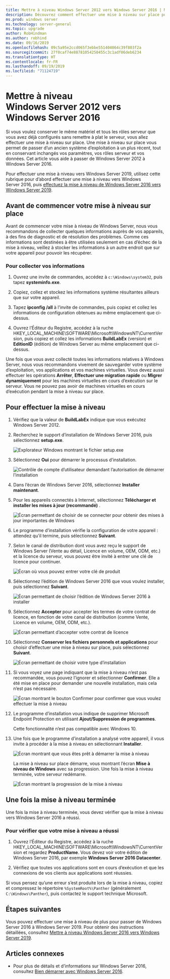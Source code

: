 ```yaml
---
title: Mettre à niveau Windows Server 2012 vers Windows Server 2016 | Microsoft Docs
description: Découvrez comment effectuer une mise à niveau sur place pour passer de Windows Server 2012 à Windows Server 2016.
ms.prod: windows server
ms.technology: server-general
ms.topic: upgrade
author: RobHindman
ms.author: robhind
ms.date: 09/16/2019
ms.openlocfilehash: 09c5a95e2ccd065f3ebbe551404064c39f803f2a
ms.sourcegitcommit: 27f0caf74e88781054250455c3c1adf06deb6234
ms.translationtype: HT
ms.contentlocale: fr-FR
ms.lasthandoff: 09/19/2019
ms.locfileid: "71124719"
---
```

# <a name="upgrade-windows-server-2012-to-windows-server-2016"></a>Mettre à niveau Windows Server 2012 vers Windows Server 2016

Si vous voulez conserver le même matériel et tous les rôles serveur que vous avez déjà configurés sans remettre à plat le serveur, vous allez effectuer une mise à niveau sur place. Une mise à niveau sur place vous permet de passer d’un ancien système d’exploitation à un plus récent, tout en conservant inchangés vos paramètres, vos rôles serveur et vos données. Cet article vous aide à passer de Windows Server 2012 à Windows Server 2016.

Pour effectuer une mise à niveau vers Windows Server 2019, utilisez cette rubrique pour d’abord effectuer une mise à niveau vers Windows Server 2016, puis [effectuez la mise à niveau de Windows Server 2016 vers Windows Server 2019](upgrade-2016-to-2019.md).

## <a name="before-you-begin-your-in-place-upgrade"></a>Avant de commencer votre mise à niveau sur place

Avant de commencer votre mise à niveau de Windows Server, nous vous recommandons de collecter quelques informations auprès de vos appareils, à des fins de diagnostic et de résolution des problèmes. Comme ces informations sont destinées à être utilisées seulement en cas d’échec de la mise à niveau, veillez à stocker les informations à un autre endroit que sur votre appareil pour pouvoir les récupérer.

### <a name="to-collect-your-info"></a>Pour collecter vos informations

1. Ouvrez une invite de commandes, accédez à `c:\Windows\system32`, puis tapez **systeminfo.exe**.

2. Copiez, collez et stockez les informations système résultantes ailleurs que sur votre appareil.

3. Tapez **ipconfig /all** à l’invite de commandes, puis copiez et collez les informations de configuration obtenues au même emplacement que ci-dessus.

4. Ouvrez l’Éditeur du Registre, accédez à la ruche HKEY_LOCAL_MACHINE\SOFTWARE\Microsoft\WindowsNT\CurrentVersion, puis copiez et collez les informations **BuildLabEx** (version) et **EditionID** (édition) de Windows Server au même emplacement que ci-dessus.

Une fois que vous avez collecté toutes les informations relatives à Windows Server, nous vous recommandons vivement de sauvegarder votre système d’exploitation, vos applications et vos machines virtuelles. Vous devez aussi effectuer les opérations **Arrêter**, **Effectuer une migration rapide** ou **Migrer dynamiquement** pour les machines virtuelles en cours d’exécution sur le serveur. Vous ne pouvez pas avoir de machines virtuelles en cours d’exécution pendant la mise à niveau sur place.

## <a name="to-perform-the-upgrade"></a>Pour effectuer la mise à niveau

1. Vérifiez que la valeur de **BuildLabEx** indique que vous exécutez Windows Server 2012.

2. Recherchez le support d’installation de Windows Server 2016, puis sélectionnez **setup.exe**.

    ![Explorateur Windows montrant le fichier setup.exe](media/upgrade-2012-2016/setup-2016.png)

3. Sélectionnez **Oui** pour démarrer le processus d’installation.

    ![Contrôle de compte d’utilisateur demandant l’autorisation de démarrer l’installation](media/upgrade-2012-2016/start-setup-uac-box.png)

4. Dans l’écran de Windows Server 2016, sélectionnez **Installer maintenant**.

5. Pour les appareils connectés à Internet, sélectionnez **Télécharger et installer les mises à jour (recommandé)** .

    ![Écran permettant de choisir de se connecter pour obtenir des mises à jour importantes de Windows](media/upgrade-2012-2016/imp-updates-win-setup.png)

6. Le programme d’installation vérifie la configuration de votre appareil : attendez qu’il termine, puis sélectionnez **Suivant**.

7. Selon le canal de distribution dont vous avez reçu le support de Windows Server (Vente au détail, Licence en volume, OEM, ODM, etc.) et la licence du serveur, vous pouvez être invité à entrer une clé de licence pour continuer.

    ![Écran où vous pouvez entrer votre clé de produit](media/upgrade-2012-2016/enter-product-key.png)

8. Sélectionnez l’édition de Windows Server 2016 que vous voulez installer, puis sélectionnez **Suivant**.

    ![Écran permettant de choisir l’édition de Windows Server 2016 à installer](media/upgrade-2012-2016/select-os-edition.png)

9. Sélectionnez **Accepter** pour accepter les termes de votre contrat de licence, en fonction de votre canal de distribution (comme Vente, Licence en volume, OEM, ODM, etc.).

    ![Écran permettant d’accepter votre contrat de licence](media/upgrade-2012-2016/license-terms.png)

10. Sélectionnez **Conserver les fichiers personnels et applications** pour choisir d’effectuer une mise à niveau sur place, puis sélectionnez **Suivant**.

    ![Écran permettant de choisir votre type d’installation](media/upgrade-2012-2016/choose-install-upgrade.png)

11. Si vous voyez une page indiquant que la mise à niveau n’est pas recommandée, vous pouvez l’ignorer et sélectionner **Confirmer**. Elle a été mise en place pour demander une nouvelle installation, mais cela n’est pas nécessaire.

    ![Écran montrant le bouton Confirmer pour confirmer que vous voulez effectuer la mise à niveau](media/upgrade-2012-2016/confirm-upgrade-process.png)

12. Le programme d’installation vous indique de supprimer Microsoft Endpoint Protection en utilisant **Ajout/Suppression de programmes**.

    Cette fonctionnalité n’est pas compatible avec Windows 10.

13. Une fois que le programme d’installation a analysé votre appareil, il vous invite à procéder à la mise à niveau en sélectionnant **Installer**.

    ![Écran montrant que vous êtes prêt à démarrer la mise à niveau](media/upgrade-2012-2016/ready-to-install.png)

    La mise à niveau sur place démarre, vous montrant l’écran **Mise à niveau de Windows** avec sa progression. Une fois la mise à niveau terminée, votre serveur redémarre.

    ![Écran montrant la progression de la mise à niveau](media/upgrade-2012-2016/upgrading-windows-with-progress.png)

## <a name="after-your-upgrade-is-done"></a>Une fois la mise à niveau terminée

Une fois la mise à niveau terminée, vous devez vérifier que la mise à niveau vers Windows Server 2016 a réussi.

### <a name="to-make-sure-your-upgrade-was-successful"></a>Pour vérifier que votre mise à niveau a réussi

1. Ouvrez l’Éditeur du Registre, accédez à la ruche HKEY_LOCAL_MACHINE\SOFTWARE\Microsoft\WindowsNT\CurrentVersion et regardez **ProductName**. Vous devez voir votre édition de Windows Server 2016, par exemple **Windows Server 2016 Datacenter**.

2. Vérifiez que toutes vos applications sont en cours d’exécution et que les connexions de vos clients aux applications sont réussies.

Si vous pensez qu’une erreur s’est produite lors de la mise à niveau, copiez et compressez le répertoire `%SystemRoot%\Panther` (généralement `C:\Windows\Panther`), puis contactez le support technique Microsoft.

## <a name="next-steps"></a>Étapes suivantes

Vous pouvez effectuer une mise à niveau de plus pour passer de Windows Server 2016 à Windows Server 2019. Pour obtenir des instructions détaillées, consultez [Mettre à niveau Windows Server 2016 vers Windows Server 2019](upgrade-2016-to-2019.md).

## <a name="related-articles"></a>Articles connexes

- Pour plus de détails et d’informations sur Windows Server 2016, consultez [Bien démarrer avec Windows Server 2016](https://docs.microsoft.com/windows-server/get-started/server-basics).